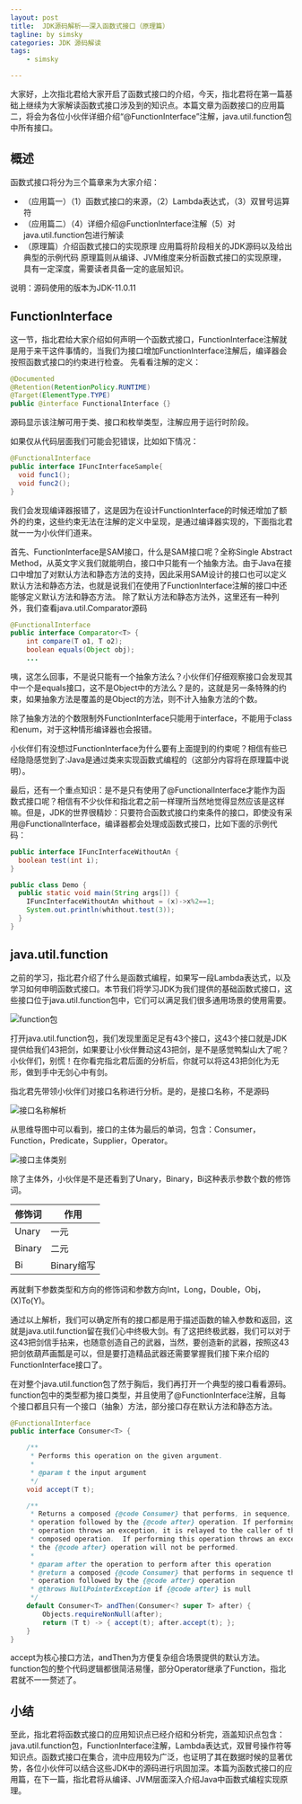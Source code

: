 ```yaml
---
layout: post
title:  JDK源码解析——深入函数式接口（原理篇）
tagline: by simsky
categories: JDK 源码解读
tags: 
    - simsky

---
```


大家好，上次指北君给大家开启了函数式接口的介绍，今天，指北君将在第一篇基础上继续为大家解读函数式接口涉及到的知识点。本篇文章为函数接口的应用篇二，将会为各位小伙伴详细介绍“@FunctionInterface”注解，java.util.function包中所有接口。

<!--more-->

## 概述
函数式接口将分为三个篇章来为大家介绍：
+ （应用篇一）（1）函数式接口的来源，（2）Lambda表达式，（3）双冒号运算符
+ （应用篇二）（4）详细介绍@FunctionInterface注解（5）对java.util.function包进行解读
+ （原理篇）介绍函数式接口的实现原理
应用篇将阶段相关的JDK源码以及给出典型的示例代码
原理篇则从编译、JVM维度来分析函数式接口的实现原理，具有一定深度，需要读者具备一定的底层知识。

说明：源码使用的版本为JDK-11.0.11


## FunctionInterface
这一节，指北君给大家介绍如何声明一个函数式接口，FunctionInterface注解就是用于来干这件事情的，当我们为接口增加FunctionInterface注解后，编译器会按照函数式接口的约束进行检查。
先看看注解的定义：
```java
@Documented
@Retention(RetentionPolicy.RUNTIME)
@Target(ElementType.TYPE)
public @interface FunctionalInterface {}
```
源码显示该注解可用于类、接口和枚举类型，注解应用于运行时阶段。

如果仅从代码层面我们可能会犯错误，比如如下情况：
```java
@FunctionalInterface
public interface IFuncInterfaceSample{
  void func1();
  void func2();
}

```
我们会发现编译器报错了，这是因为在设计FunctionInterface的时候还增加了额外的约束，这些约束无法在注解的定义中呈现，是通过编译器实现的，下面指北君就一一为小伙伴们道来。

首先、FunctionInterface是SAM接口，什么是SAM接口呢？全称Single Abstract Method，从英文字义我们就能明白，接口中只能有一个抽象方法。由于Java在接口中增加了对默认方法和静态方法的支持，因此采用SAM设计的接口也可以定义默认方法和静态方法，也就是说我们在使用了FunctionInterface注解的接口中还能够定义默认方法和静态方法。
除了默认方法和静态方法外，这里还有一种列外，我们查看java.util.Comparator源码
```java
@FunctionalInterface
public interface Comparator<T> {
    int compare(T o1, T o2);
    boolean equals(Object obj);
    ...
```
咦，这怎么回事，不是说只能有一个抽象方法么？小伙伴们仔细观察接口会发现其中一个是equals接口，这不是Object中的方法么？是的，这就是另一条特殊的约束，如果抽象方法是覆盖的是Object的方法，则不计入抽象方法的个数。

除了抽象方法的个数限制外FunctionInterface只能用于interface，不能用于class和enum，对于这种情形编译器也会报错。

小伙伴们有没想过FunctionInterface为什么要有上面提到的约束呢？相信有些已经隐隐感觉到了:Java是通过类来实现函数式编程的（这部分内容将在原理篇中说明）。

最后，还有一个重点知识：是不是只有使用了@FunctionalInterface才能作为函数式接口呢？相信有不少伙伴和指北君之前一样理所当然地觉得显然应该是这样嘛。但是，JDK的世界很精妙：只要符合函数式接口约束条件的接口，即使没有采用@FunctionalInterface，编译器都会处理成函数式接口，比如下面的示例代码：
```java
public interface IFuncInterfaceWithoutAn {
  boolean test(int i);
}

public class Demo {
  public static void main(String args[]) {
    IFuncInterfaceWithoutAn whithout = (x)->x%2==1;
    System.out.println(whithout.test(3));
  }
}
```

## java.util.function

之前的学习，指北君介绍了什么是函数式编程，如果写一段Lambda表达式，以及学习如何申明函数式接口。本节我们将学习JDK为我们提供的基础函数式接口，这些接口位于java.util.function包中，它们可以满足我们很多通用场景的使用需要。

![function包](/assets/images/2021/simsky/jdk_src_func_if_4.png)

打开java.util.function包，我们发现里面足足有43个接口，这43个接口就是JDK提供给我们43把剑，如果要让小伙伴舞动这43把剑，是不是感觉鸭梨山大了呢？小伙伴们，别慌！在你看完指北君后面的分析后，你就可以将这43把剑化为无形，做到手中无剑心中有剑。

指北君先带领小伙伴们对接口名称进行分析。是的，是接口名称，不是源码

![接口名称解析](/assets/images/2021/simsky/jdk_src_func_if_2.png)

从思维导图中可以看到，接口的主体为最后的单词，包含：Consumer，Function，Predicate，Supplier，Operator。

![接口主体类别](/assets/images/2021/simsky/jdk_src_func_if_3.png)

除了主体外，小伙伴是不是还看到了Unary，Binary，Bi这种表示参数个数的修饰词。

修饰词|作用
-|-
Unary|一元
Binary|二元
Bi|Binary缩写

再就剩下参数类型和方向的修饰词和参数方向Int，Long，Double，Obj，(X)To(Y)。

通过以上解析，我们可以确定所有的接口都是用于描述函数的输入参数和返回，这就是java.util.function留在我们心中终极大剑。有了这把终极武器，我们可以对于这43把剑信手拈来，也随意创造自己的武器，当然，要创造新的武器，按照这43把剑依葫芦画瓢是可以，但是要打造精品武器还需要掌握我们接下来介绍的FunctionInterface接口了。

在对整个java.util.function包了然于胸后，我们再打开一个典型的接口看看源码。function包中的类型都为接口类型，并且使用了@FunctionInterface注解，且每个接口都且只有一个接口（抽象）方法，部分接口存在默认方法和静态方法。

```java
@FunctionalInterface
public interface Consumer<T> {

    /**
     * Performs this operation on the given argument.
     *
     * @param t the input argument
     */
    void accept(T t);

    /**
     * Returns a composed {@code Consumer} that performs, in sequence, this
     * operation followed by the {@code after} operation. If performing either
     * operation throws an exception, it is relayed to the caller of the
     * composed operation.  If performing this operation throws an exception,
     * the {@code after} operation will not be performed.
     *
     * @param after the operation to perform after this operation
     * @return a composed {@code Consumer} that performs in sequence this
     * operation followed by the {@code after} operation
     * @throws NullPointerException if {@code after} is null
     */
    default Consumer<T> andThen(Consumer<? super T> after) {
        Objects.requireNonNull(after);
        return (T t) -> { accept(t); after.accept(t); };
    }
}
```
accept为核心接口方法，andThen为方便复杂组合场景提供的默认方法。function包的整个代码逻辑都很简洁易懂，部分Operator继承了Function，指北君就不一一赘述了。


## 小结
至此，指北君将函数式接口的应用知识点已经介绍和分析完，涵盖知识点包含：java.util.function包，FunctionInterface注解，Lambda表达式，双冒号操作符等知识点。函数式接口在集合，流中应用较为广泛，也证明了其在数据时候的显著优势，各位小伙伴可以结合这些JDK中的源码进行巩固加深。本篇为函数式接口的应用篇，在下一篇，指北君将从编译、JVM层面深入介绍Java中函数式编程实现原理。


